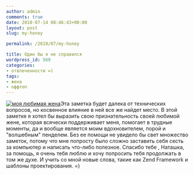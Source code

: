 ```yaml
---
author: admin
comments: true
date: 2010-07-14 08:46:43+00:00
layout: post
slug: my-honey

permalink: /2010/07/my-honey

title: Один бы я не справился
wordpress_id: 569
categories:
- отвлеченности =)
tags:
- жена
- оффтоп
---
```


[![моя любимая жена](http://vredniy.ru/wp-content/uploads/2010/07/DSC_0845-150x150.jpg)](http://vredniy.ru/wp-content/uploads/2010/07/DSC_0845.jpg)Эта заметка будет далека от технических вопросов, но косвенное влияние в ней все же найдет место. В этой заметке я хотел бы выразить свою признательность своей любимой жене, которая всячески поддерживает меня, помогает в трудные моменты, да и вообще является моим вдохновителем, порой и "волшебным" пенделем. Без ее помощи не увидело бы свет множество заметок, потому что мне попросту было сложно заставить себя сесть за компьютер и написать что-либо полезное. Спасибо тебе , Наташка, за помощь, я очень тебя люблю и хочу попросить тебя продолжать в том же духе. И учить со мной новые слова, такие как Zend Framework и шаблоны проектирования. =)
